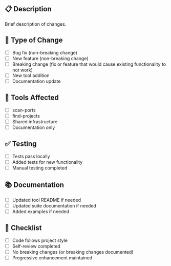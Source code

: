 ## 📋 Description
Brief description of changes.

## 🔧 Type of Change
- [ ] Bug fix (non-breaking change)
- [ ] New feature (non-breaking change)
- [ ] Breaking change (fix or feature that would cause existing functionality to not work)
- [ ] New tool addition
- [ ] Documentation update

## 🎯 Tools Affected
- [ ] scan-ports
- [ ] find-projects
- [ ] Shared infrastructure
- [ ] Documentation only

## ✅ Testing
- [ ] Tests pass locally
- [ ] Added tests for new functionality
- [ ] Manual testing completed

## 📚 Documentation
- [ ] Updated tool README if needed
- [ ] Updated suite documentation if needed
- [ ] Added examples if needed

## 🔄 Checklist
- [ ] Code follows project style
- [ ] Self-review completed
- [ ] No breaking changes (or breaking changes documented)
- [ ] Progressive enhancement maintained
